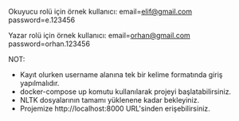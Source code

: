 Okuyucu rolü için örnek kullanıcı:
email=elif@gmail.com 
password=e.123456

Yazar rolü için örnek kullanıcı:
email=orhan@gmail.com 
password=orhan.123456

NOT:
* Kayıt olurken username alanına tek bir kelime formatında giriş yapılmalıdır.
* docker-compose up komutu kullanılarak projeyi başlatabilirsiniz.
* NLTK dosyalarının tamamı yüklenene kadar bekleyiniz.
* Projemize http://localhost:8000 URL'sinden erişebilirsiniz.
